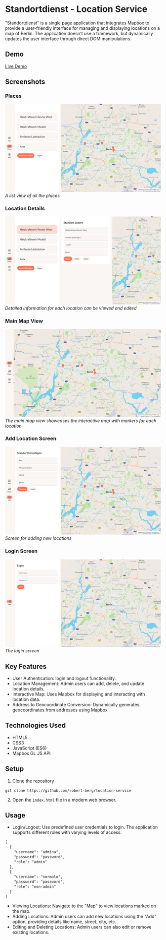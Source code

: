 # Standortdienst - Location Service

"Standortdienst" is a single page application that integrates Mapbox to provide a user-friendly interface for managing and displaying locations on a map of Berlin. The application doesn't use a framework, but dynamically updates the user interface through direct DOM manipulations.

## Demo

[Live Demo](https://location-service-berlin.netlify.app/)

## Screenshots

### Places
![Places or Locations List](/screenshots/places.png)
*A list view of all the places*

### Location Details 
![Location Details View](/screenshots/detail.png)
*Detailed information for each location can be viewed and edited*

### Main Map View
![Main Map View](/screenshots/map.png)
*The main map view showcases the interactive map with markers for each location*

### Add Location Screen
![Add Location Screen](/screenshots/add.png)
*Screen for adding new locations*

### Login Screen
![Login Screen](/screenshots/login.png)
*The login screen*


## Key Features

- User Authentication: login and logout functionality.
- Location Management: Admin users can add, delete, and update location details.
- Interactive Map: Uses Mapbox for displaying and interacting with location data.
- Address to Geocoordinate Conversion: Dynamically generates geocoordinates from addresses using Mapbox

## Technologies Used

- HTML5
- CSS3
- JavaScript (ES6)
- Mapbox GL JS API

## Setup

1. Clone the repository

```
git clone https://github.com/robert-berg/location-service
```

2. Open the `index.html` file in a modern web browser.

## Usage 

- Login/Logout: Use predefined user credentials to login. The application supports different roles with varying levels of access:

```  
[  
  {  
    "username": "admina",  
    "password": "password",  
    "role": "admin"  
  },  
  {  
    "username": "normalo",  
    "password": "password",  
    "role": "non-admin"  
  }  
]  
```  

- Viewing Locations: Navigate to the "Map" to view locations marked on the map.
- Adding Locations: Admin users can add new locations using the "Add" option, providing details like name, street, city, etc.
- Editing and Deleting Locations: Admin users can also edit or remove existing locations.
